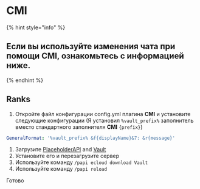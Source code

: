 # CMI

{% hint style="info" %}
## Если вы используйте изменения чата при помощи CMI, ознакомьтесь с информацией ниже.
{% endhint %}

## Ranks

1. Откройте файл конфигурации config.yml плагина **CMI** и установите следующие конфигурации \(Я установил `%vault_prefix%` заполнитель вместо стандартного заполнителя **CMI** `{prefix}`\)

```yaml
GeneralFormat: '%vault_prefix% &f{displayName}&7: &r{message}'
```

1. Загрузите [PlaceholderAPI](https://www.spigotmc.org/resources/placeholderapi.6245/) and [Vault](https://github.com/MilkBowl/Vault/releases/latest)  
2. Установите его и перезагрузите сервер  
3. Используйте команду  `/papi ecloud download Vault`  
4. Используйте команду `/papi reload`

Готово

